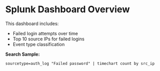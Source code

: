 # Splunk Dashboard Overview

This dashboard includes:
- Failed login attempts over time
- Top 10 source IPs for failed logins
- Event type classification

**Search Sample:**
```
sourcetype=auth_log "Failed password" | timechart count by src_ip
```
